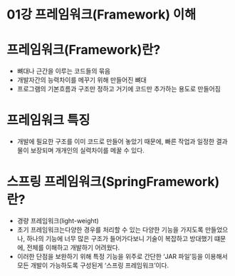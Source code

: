 # 01강 프레임워크(Framework) 이해

# 프레임워크(Framework)란?

- 뼈대나 근간을 이루는 코드들의 묶음
- 개발자간의 능력차이를 메꾸기 위해 만들어진 뼈대
- 프로그램의 기본흐름과 구조만 정하고 거기에 코드만 추가하는 용도로 만들어짐

# 프레임워크 특징

- 개발에 필요한 구조를 이미 코드로 만들어 놓았기 때문에, 빠른 작업과 일정한 결과물이 보장되며 개개인의 실력차이를 메꿀 수 있다.

# 스프링 프레임워크(SpringFramework)란?

- 경량 프레임워크(light-weight)
- 초기 프레임워크는다양한 경우를 처리할 수 있는 다양한 기능을 가지도록 만들었으나, 하나의 기능에 너무 많은 구조가 들어가다보니 기술이 복잡하고 방대했기 떄문에, 전체를 이해하고 개발하기 어려웠다.
- 이러한 단점을 보완하기 위해 특정 기능을 위주로 간단한 ‘JAR 파일’등을 이용해서 모든 개발이 가능하도록 구성된게 ‘스프링 프레임워크’이다.
